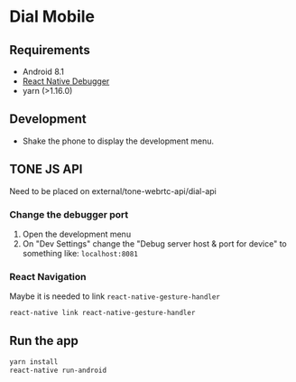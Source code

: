 # Dial Mobile

## Requirements

- Android 8.1
- [React Native Debugger](https://github.com/jhen0409/react-native-debugger)
- yarn (>1.16.0)

## Development

- Shake the phone to display the development menu.


## TONE JS API

Need to be placed on external/tone-webrtc-api/dial-api

### Change the debugger port

1. Open the development menu
2. On "Dev Settings" change the "Debug server
host & port for device" to something like:
`localhost:8081`

### React Navigation

Maybe it is needed to link `react-native-gesture-handler`

```bash
react-native link react-native-gesture-handler
```

## Run the app

```bash
yarn install
react-native run-android
```

